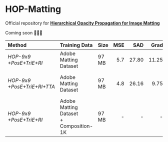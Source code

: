# HOP-Matting
Official repository for [**Hierarchical Opacity Propagation for Image Matting**](https://arxiv.org/pdf/2004.03249)

Coming soon :construction::construction::construction:

| Method  |    Training Data  |   Size   | MSE  | SAD | Grad | Conn | Model|
| :------------- |:------|:-----| ----:|----:|----:|----:|:--|
| *HOP-9x9<br>+PosE+TriE+RI* |Adobe Matting Dataset| 97 MB      |   5.7 |27.80|11.25|23.73|[HOP-9x9-RI](https://drive.google.com/open?id=1nfrNqGEBCEDv96EqcNJud3VtiJwAJNFU)|
| *HOP-9x9<br>+PosE+TriE+RI+TTA* |Adobe Matting Dataset| 97 MB      |   4.8 |26.16|9.75|21.71|Same as HOP-9x9-RI|
| *HOP-9x9<br>+PosE+TriE+RI* |Adobe Matting Dataset <br> + Composition-1K| 97 MB       |  - |-|-|-|Coming Soon|

